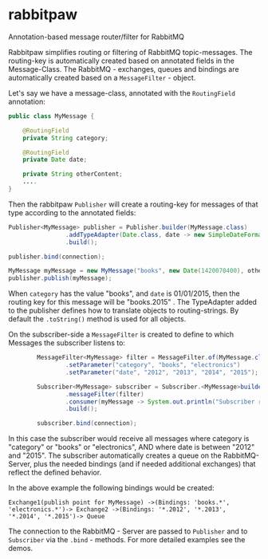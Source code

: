 # rabbitpaw

Annotation-based message router/filter for RabbitMQ

Rabbitpaw simplifies routing or filtering of RabbitMQ topic-messages. The routing-key is automatically created based on annotated fields in the Message-Class. The RabbitMQ - exchanges, queues and bindings are automatically created based on a `MessageFilter` - object.

Let's say we have a message-class, annotated with the `RoutingField` annotation:
```java
public class MyMessage {

    @RoutingField
    private String category;

    @RoutingField
    private Date date;

    private String otherContent;
    ....
}
```
Then the rabbitpaw `Publisher` will create a routing-key for messages of that type according to the annotated fields:
```java
Publisher<MyMessage> publisher = Publisher.builder(MyMessage.class)
                .addTypeAdapter(Date.class, date -> new SimpleDateFormat("yyyy").format(date))
                .build();

publisher.bind(connection);

MyMessage myMessage = new MyMessage("books", new Date(1420070400), otherContent);
publisher.publish(myMessage);
```
When `category` has the value "books", and `date` is 01/01/2015, then the routing key for this message will be "books.2015" . The TypeAdapter added to the publisher defines how to translate objects to routing-strings. By default the `.toString()` method is used for all objects.

On the subscriber-side a `MessageFilter` is created to define to which Messages the subscriber listens to:
```java
        MessageFilter<MyMessage> filter = MessageFilter.of(MyMessage.class)
                .setParameter("category", "books", "electronics")
                .setParameter("date", "2012", "2013", "2014", "2015");

        Subscriber<MyMessage> subscriber = Subscriber.<MyMessage>builder()
                .messageFilter(filter)
                .consumer(myMessage -> System.out.println("Subscriber received: " + myMessage))
                .build();

        subscriber.bind(connection);
```
In this case the subscriber would receive all messages where category is "category" or "books" or "electronics", AND where date is between "2012" and "2015". The subscriber automatically creates a queue on the RabbitMQ-Server, plus the needed bindings (and if needed additional exchanges) that reflect the defined behavior.

In the above example the following bindings would be created:
```
Exchange1(publish point for MyMessage) ->(Bindings: 'books.*', 'electronics.*')-> Exchange2 ->(Bindings: '*.2012', '*.2013', '*.2014', '*.2015')-> Queue
```

The connection to the RabbitMQ - Server are passed to `Publisher` and to `Subscriber` via the `.bind` - methods. For more detailed examples see the demos.


